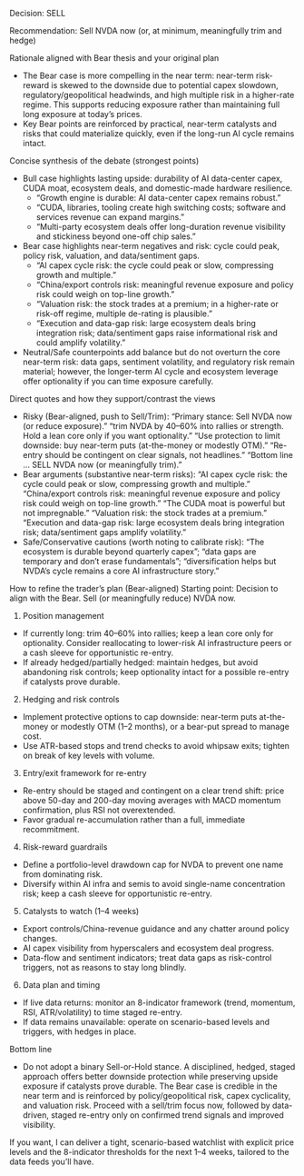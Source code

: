 Decision: SELL

Recommendation: Sell NVDA now (or, at minimum, meaningfully trim and hedge)

Rationale aligned with Bear thesis and your original plan
- The Bear case is more compelling in the near term: near-term risk-reward is skewed to the downside due to potential capex slowdown, regulatory/geopolitical headwinds, and high multiple risk in a higher-rate regime. This supports reducing exposure rather than maintaining full long exposure at today’s prices.
- Key Bear points are reinforced by practical, near-term catalysts and risks that could materialize quickly, even if the long-run AI cycle remains intact.

Concise synthesis of the debate (strongest points)
- Bull case highlights lasting upside: durability of AI data-center capex, CUDA moat, ecosystem deals, and domestic-made hardware resilience.
  - “Growth engine is durable: AI data-center capex remains robust.”
  - “CUDA, libraries, tooling create high switching costs; software and services revenue can expand margins.”
  - “Multi-party ecosystem deals offer long-duration revenue visibility and stickiness beyond one-off chip sales.”
- Bear case highlights near-term negatives and risk: cycle could peak, policy risk, valuation, and data/sentiment gaps.
  - “AI capex cycle risk: the cycle could peak or slow, compressing growth and multiple.”
  - “China/export controls risk: meaningful revenue exposure and policy risk could weigh on top-line growth.”
  - “Valuation risk: the stock trades at a premium; in a higher-rate or risk-off regime, multiple de-rating is plausible.”
  - “Execution and data-gap risk: large ecosystem deals bring integration risk; data/sentiment gaps raise informational risk and could amplify volatility.”
- Neutral/Safe counterpoints add balance but do not overturn the core near-term risk: data gaps, sentiment volatility, and regulatory risk remain material; however, the longer-term AI cycle and ecosystem leverage offer optionality if you can time exposure carefully.

Direct quotes and how they support/contrast the views
- Risky (Bear-aligned, push to Sell/Trim): “Primary stance: Sell NVDA now (or reduce exposure).” “trim NVDA by 40–60% into rallies or strength. Hold a lean core only if you want optionality.” “Use protection to limit downside: buy near-term puts (at-the-money or modestly OTM).” “Re-entry should be contingent on clear signals, not headlines.” “Bottom line … SELL NVDA now (or meaningfully trim).”
- Bear arguments (substantive near-term risks): “AI capex cycle risk: the cycle could peak or slow, compressing growth and multiple.” “China/export controls risk: meaningful revenue exposure and policy risk could weigh on top-line growth.” “The CUDA moat is powerful but not impregnable.” “Valuation risk: the stock trades at a premium.” “Execution and data-gap risk: large ecosystem deals bring integration risk; data/sentiment gaps amplify volatility.”
- Safe/Conservative cautions (worth noting to calibrate risk): “The ecosystem is durable beyond quarterly capex”; “data gaps are temporary and don’t erase fundamentals”; “diversification helps but NVDA’s cycle remains a core AI infrastructure story.”

How to refine the trader’s plan (Bear-aligned)
Starting point: Decision to align with the Bear. Sell (or meaningfully reduce) NVDA now.

1) Position management
- If currently long: trim 40–60% into rallies; keep a lean core only for optionality. Consider reallocating to lower-risk AI infrastructure peers or a cash sleeve for opportunistic re-entry.
- If already hedged/partially hedged: maintain hedges, but avoid abandoning risk controls; keep optionality intact for a possible re-entry if catalysts prove durable.

2) Hedging and risk controls
- Implement protective options to cap downside: near-term puts at-the-money or modestly OTM (1–2 months), or a bear-put spread to manage cost.
- Use ATR-based stops and trend checks to avoid whipsaw exits; tighten on break of key levels with volume.

3) Entry/exit framework for re-entry
- Re-entry should be staged and contingent on a clear trend shift: price above 50-day and 200-day moving averages with MACD momentum confirmation, plus RSI not overextended.
- Favor gradual re-accumulation rather than a full, immediate recommitment.

4) Risk-reward guardrails
- Define a portfolio-level drawdown cap for NVDA to prevent one name from dominating risk.
- Diversify within AI infra and semis to avoid single-name concentration risk; keep a cash sleeve for opportunistic re-entry.

5) Catalysts to watch (1–4 weeks)
- Export controls/China-revenue guidance and any chatter around policy changes.
- AI capex visibility from hyperscalers and ecosystem deal progress.
- Data-flow and sentiment indicators; treat data gaps as risk-control triggers, not as reasons to stay long blindly.

6) Data plan and timing
- If live data returns: monitor an 8-indicator framework (trend, momentum, RSI, ATR/volatility) to time staged re-entry.
- If data remains unavailable: operate on scenario-based levels and triggers, with hedges in place.

Bottom line
- Do not adopt a binary Sell-or-Hold stance. A disciplined, hedged, staged approach offers better downside protection while preserving upside exposure if catalysts prove durable. The Bear case is credible in the near term and is reinforced by policy/geopolitical risk, capex cyclicality, and valuation risk. Proceed with a sell/trim focus now, followed by data-driven, staged re-entry only on confirmed trend signals and improved visibility.

If you want, I can deliver a tight, scenario-based watchlist with explicit price levels and the 8-indicator thresholds for the next 1–4 weeks, tailored to the data feeds you’ll have.